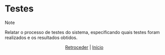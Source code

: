 # Testes

>[!NOTE]
> Relatar o processo de testes do sistema, especificando quais testes foram realizados e os resultados obtidos.

<div align="center">

[Retroceder](implementacao.md) | [Início](README.md)

</div>
